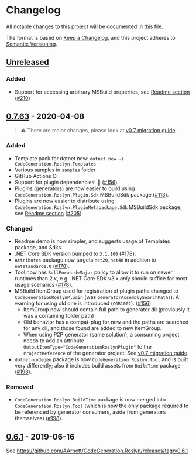 # Changelog

All notable changes to this project will be documented in this file.

The format is based on [Keep a Changelog](https://keepachangelog.com/en/1.0.0/),
and this project adheres to [Semantic Versioning](https://semver.org/spec/v2.0.0.html).

## [Unreleased]
### Added
* Support for accessing arbitrary MSBuild properties, see [Readme section](README.md#access-msbuild-properties) ([#210])


## [0.7.63] - 2020-04-08

> ⚠ There are major changes, please look at [v0.7 migration guide].

### Added
* Template pack for dotnet new: `dotnet new -i CodeGeneration.Roslyn.Templates`
* Various samples in `samples` folder
* GitHub Actions CI
* Support for plugin dependencies! 🎉 ([#156]).
* Plugins (generators) are now easier to build using `CodeGeneration.Roslyn.Plugin.Sdk` MSBuildSdk package ([#113]).
* Plugins are now easier to distribute using `CodeGeneration.Roslyn.PluginMetapackage.Sdk` MSBuildSdk package, see
[Readme section](https://github.com/AArnott/CodeGeneration.Roslyn#create-the-metapackage) ([#205]).

### Changed
* Readme demo is now simpler, and suggests usage of Templates package, and Sdks.
* .NET Core SDK version bumped to `3.1.100` ([#178]).
* `Attributes` package now targets `net20;net40` in addition to `netstandard1.0` ([#178]).
* Tool now has `RollForward=Major` policy to allow it to run on newer runtimes than 2.x,
  e.g. .NET Core SDK v3.x *only* should suffice for most usage scenarios ([#178]).
* MSBuild ItemGroup used for registration of plugin paths changed to `CodeGenerationRoslynPlugin`
  (was `GeneratorAssemblySearchPaths`). A warning for using old one is introduced (`CGR1002`).  ([#156])
  * ItemGroup now should contain full path to generator dll (previously it was a containing folder path)
  * Old behavior has a compat-plug for now and the paths are searched for any dll, and those found are added to new ItemGroup.
  * When using P2P generator (same solution), a consuming project needs to add an attribute `OutputItemType="CodeGenerationRoslynPlugin"` to the `ProjectReference` of the generator project. See [v0.7 migration guide].
* `dotnet-codegen` package is now `CodeGeneration.Roslyn.Tool` and is built very differently;
  also it includes build assets from `BuildTime` package ([#198]).

### Removed
* `CodeGeneration.Roslyn.BuildTime` package is now merged into `CodeGeneration.Roslyn.Tool`
  (which is now the only package required to be referenced by generator consumers, aside from generators themselves) ([#198]).

[#113]: https://github.com/AArnott/CodeGeneration.Roslyn/issues/113
[#156]: https://github.com/AArnott/CodeGeneration.Roslyn/pull/156
[#178]: https://github.com/AArnott/CodeGeneration.Roslyn/pull/178
[#198]: https://github.com/AArnott/CodeGeneration.Roslyn/pull/198
[#205]: https://github.com/AArnott/CodeGeneration.Roslyn/pull/205
[#210]: https://github.com/AArnott/CodeGeneration.Roslyn/pull/210
[v0.7 migration guide]: https://github.com/AArnott/CodeGeneration.Roslyn/wiki/Migrations#v07


## [0.6.1] - 2019-06-16

See https://github.com/AArnott/CodeGeneration.Roslyn/releases/tag/v0.6.1

[Unreleased]: https://github.com/AArnott/CodeGeneration.Roslyn/compare/v0.7.63...HEAD
[0.7.63]: https://github.com/AArnott/CodeGeneration.Roslyn/compare/v0.6.1...v0.7.63
[0.6.1]: https://github.com/AArnott/CodeGeneration.Roslyn/releases/tag/v0.6.1
